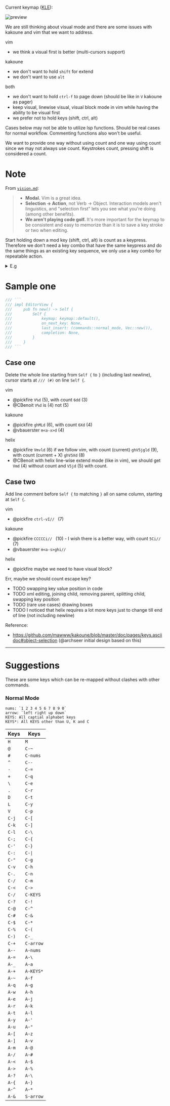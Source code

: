 Current keymap ([KLE](http://www.keyboard-layout-editor.com/#/gists/0e45da1f7e56b54c7f287551415b3fa8)):

![preview](https://user-images.githubusercontent.com/91177333/192541110-19a94459-9467-41f6-bbd8-56d02e99ba32.png)

We are still thinking about visual mode and there are some issues with kakoune and vim that we want to address.

vim
- we think a visual first is better (multi-cursors support)

kakoune
- we don't want to hold `shift` for extend
- we don't want to use `alt`

both
- we don't want to hold `ctrl-f` to page down (should be like in `V` kakoune as pager)
- keep visual, linewise visual, visual block mode in vim while having the ability to be visual first
- we prefer not to hold keys (shift, ctrl, alt)

Cases below may not be able to utilize lsp functions. Should be real cases for normal workflow. Commenting functions also won't be useful.

We want to provide one way without using count and one way using count since we may not always use count. Keystrokes count, pressing shift is considered a count.

# Note

From [`vision.md`](https://github.com/helix-editor/helix/blob/master/docs/vision.md#goals):
> - **Modal.**  Vim is a great idea.
> - **Selection -> Action**, not Verb -> Object.  Interaction models aren't linguistics, and "selection first" lets you see what you're doing (among other benefits).
> - **We aren't playing code golf.**  It's more important for the keymap to be consistent and easy to memorize than it is to save a key stroke or two when editing.

Start holding down a mod key (shift, ctrl, alt) is count as a keypress. Therefore we don't need a key combo that have the same keypress and do the same things as an existing key sequence, we only use a key combo for repeatable action.

<details>
<summary>E.g</summary>

| Example | Keypress |
| ------- | -------- |
| <kbd>a</kbd> | 1 |
| <kbd>A</kbd> | 2 |
| <kbd>a</kbd><kbd>b</kbd> | 2 |
| <kbd>A</kbd><kbd>A</kbd> = <kbd>shift down</kbd><kbd>a</kbd><kbd>a</kbd>_\[shift release\]_ | 3 |

</details>

# Sample one

```rust
/// ```
/// impl EditorView {
///     pub fn new() -> Self {
///         Self {
///             keymap: keymap::default(),
///             on_next_key: None,
///             last_insert: (commands::normal_mode, Vec::new()),
///             completion: None,
///         }
///     }
/// ```
```

## Case one

Delete the whole line starting from `Self {` to `}` (including last newline), cursor starts at `/// (#)` on line `Self {`. 

vim
- @pickfire `V%d` (5), with count `6dd` (3)
- @CBenoit `V%d` is (4) not (5)

kakoune
- @pickfire `ghMLd` (6), with count `6Xd` (4)
- @vbauerster `m<a-x>d` (4)

helix
- @pickfire `Vmvld` (6) if we follow vim, with count (current) `ghV5jgld` (9), with count (current + X) `ghV5Xd` (8)
- @CBenoit with helix line-wise extend mode (like in vim), we should get `Vmd` (4) without count and `V5jd` (5) with count.

## Case two

Add line comment before `Self {` to matching `}` all on same column, starting at `Self {`.

vim
- @pickfire `ctrl-vI// ` (7)

kakoune
- @pickfire `CCCCCi// ` (10) - I wish there is a better way, with count `5Ci// ` (7)
- @vbauerster `m<a-s>ghi//`

helix
- @pickfire maybe we need to have visual block?

Err, maybe we should count escape key?

- TODO swapping key value position in code
- TODO xml editing, joining child, removing parent, splitting child, swapping key position
- TODO (rare use cases) drawing boxes
- TODO I noticed that helix requires a lot more keys just to change till end of line (not including newline)

Reference:
- https://github.com/mawww/kakoune/blob/master/doc/pages/keys.asciidoc#object-selection (@archseer initial design based on this)

---

# Suggestions
These are some keys which can be re-mapped without clashes with other commands.

### Normal Mode

```
nums: `1 2 3 4 5 6 7 8 9 0`
arrow: `left right up down`
KEYS: All captial alphabet keys
KEYS*: All KEYS other than U, K and C
```

|Keys|Keys|
|--|--|
|`H`  |`M`      |
|`@`  |`C-~`    |
|`#`  |`C-nums` |
|`^`  |`C--`    |
|`-`  |`C-=`    |
|`+`  |`C-q`    |
|`\`  |`C-e`    |
|`.`  |`C-r`    |
|`D`  |`C-t`    |
|`L`  |`C-y`    |
|`V`  |`C-p`    |
|`C-j`|`C-[`    |
|`C-k`|`C-]`    |
|`C-l`|`C-\`    |
|`C-;`|`C-{`    |
|`C-'`|`C-}`    |
|`C-:`|`C-\|`    |
|`C-"`|`C-g`    |
|`C-v`|`C-h`    |
|`C-.`|`C-n`    |
|`C-/`|`C-m`    |
|`C-<`|`C->`    |
|`C-/`|`C-KEYS` |
|`C-?`|`C-!`    |
|`C-@`|`C-^`    |
|`C-#`|`C-&`    |
|`C-$`|`C-*`    |
|`C-%`|`C-(`    |
|`C-)`|`C-_`    |
|`C-+`|`C-arrow`|
|`A--`|`A-nums` |
|`A-=`|`A-\`    |
|`A-_`|`A-a`    |
|`A-+`|`A-KEYS*`|
|`A-~`|`A-f`    |
|`A-q`|`A-g`    |
|`A-w`|`A-h`    |
|`A-e`|`A-j`    |
|`A-r`|`A-k`    |
|`A-t`|`A-l`    |
|`A-y`|`A-'`    |
|`A-u`|`A-"`    |
|`A-[`|`A-z`    |
|`A-]`|`A-v`    |
|`A-m`|`A-@`    |
|`A-/`|`A-#`    |
|`A-<`|`A-$`    |
|`A->`|`A-%`    |
|`A-?`|`A-\`    |
|`A-{`|`A-}`    |
|`A-^`|`A-*`    |
|`A-&`|`S-arrow`|

